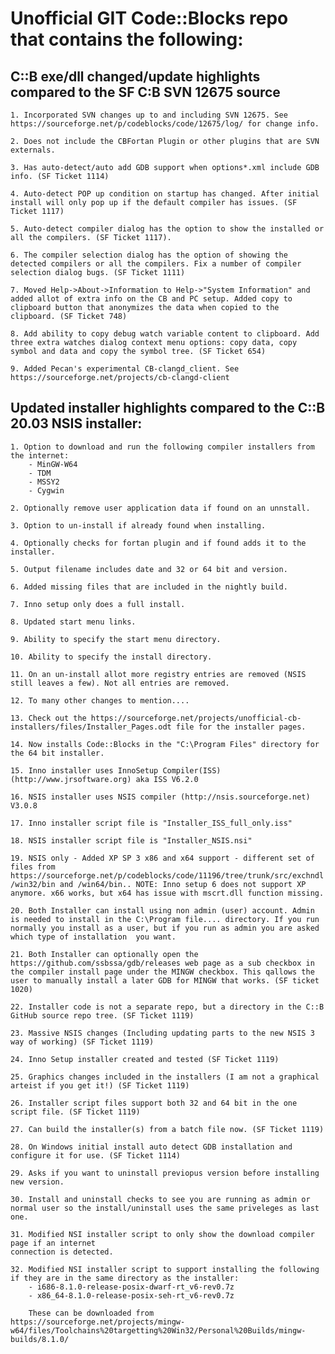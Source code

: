 # Unofficial GIT Code::Blocks repo that contains the following:

## C::B exe/dll changed/update highlights compared to the SF C:B SVN 12675 source

    1. Incorporated SVN changes up to and including SVN 12675. See https://sourceforge.net/p/codeblocks/code/12675/log/ for change info.

    2. Does not include the CBFortan Plugin or other plugins that are SVN externals.

    3. Has auto-detect/auto add GDB support when options*.xml include GDB info. (SF Ticket 1114)

    4. Auto-detect POP up condition on startup has changed. After initial install will only pop up if the default compiler has issues. (SF Ticket 1117)

    5. Auto-detect compiler dialog has the option to show the installed or all the compilers. (SF Ticket 1117).

    6. The compiler selection dialog has the option of showing the detected compilers or all the compilers. Fix a number of compiler selection dialog bugs. (SF Ticket 1111)

    7. Moved Help->About->Information to Help->"System Information" and added allot of extra info on the CB and PC setup. Added copy to clipboard button that anonymizes the data when copied to the clipboard. (SF Ticket 748)
    
    8. Add ability to copy debug watch variable content to clipboard. Add three extra watches dialog context menu options: copy data, copy symbol and data and copy the symbol tree. (SF Ticket 654)
    
    9. Added Pecan's experimental CB-clangd_client. See https://sourceforge.net/projects/cb-clangd-client

    
## Updated installer highlights compared to the C::B 20.03 NSIS installer:

    1. Option to download and run the following compiler installers from the internet:
		- MinGW-W64
		- TDM
		- MSSY2
		- Cygwin

    2. Optionally remove user application data if found on an unnstall.

    3. Option to un-install if already found when installing.

    4. Optionally checks for fortan plugin and if found adds it to the installer.

    5. Output filename includes date and 32 or 64 bit and version.

    6. Added missing files that are included in the nightly build.

    7. Inno setup only does a full install.

    8. Updated start menu links.

    9. Ability to specify the start menu directory.

    10. Ability to specify the install directory.

    11. On an un-install allot more registry entries are removed (NSIS still leaves a few). Not all entries are removed.
    
    12. To many other changes to mention.... 
    
    13. Check out the https://sourceforge.net/projects/unofficial-cb-installers/files/Installer_Pages.odt file for the installer pages.
    
    14. Now installs Code::Blocks in the "C:\Program Files" directory for the 64 bit installer.
    
    15. Inno installer uses InnoSetup Compiler(ISS) (http://www.jrsoftware.org) aka ISS V6.2.0
    
    16. NSIS installer uses NSIS compiler (http://nsis.sourceforge.net) V3.0.8
    
    17. Inno installer script file is "Installer_ISS_full_only.iss"
    
    18. NSIS installer script file is "Installer_NSIS.nsi"
    
    19. NSIS only - Added XP SP 3 x86 and x64 support - different set of files from https://sourceforge.net/p/codeblocks/code/11196/tree/trunk/src/exchndl /win32/bin and /win64/bin.. NOTE: Inno setup 6 does not support XP anymore. x66 works, but x64 has issue with mscrt.dll function missing.
    
    20. Both Installer can install using non admin (user) account. Admin is needed to install in the C:\Program file.... directory. If you run normally you install as a user, but if you run as admin you are asked which type of installation  you want.
    
    21. Both Installer can optionally open the https://github.com/ssbssa/gdb/releases web page as a sub checkbox in the compiler install page under the MINGW checkbox. This qallows the user to manually install a later GDB for MINGW that works. (SF ticket 1020)
    
    22. Installer code is not a separate repo, but a directory in the C::B GitHub source repo tree. (SF Ticket 1119)
    
    23. Massive NSIS changes (Including updating parts to the new NSIS 3 way of working) (SF Ticket 1119)
    
    24. Inno Setup installer created and tested (SF Ticket 1119)
    
    25. Graphics changes included in the installers (I am not a graphical arteist if you get it!) (SF Ticket 1119)
    
    26. Installer script files support both 32 and 64 bit in the one script file. (SF Ticket 1119)
    
    27. Can build the installer(s) from a batch file now. (SF Ticket 1119)
    
    28. On Windows initial install auto detect GDB installation and configure it for use. (SF Ticket 1114)
    
    29. Asks if you want to uninstall previopus version before installing new version.
    
    30. Install and uninstall checks to see you are running as admin or normal user so the install/uninstall uses the same priveleges as last one.
    
    31. Modified NSI installer script to only show the download compiler page if an internet 
    connection is detected.
    
    32. Modified NSI installer script to support installing the following if they are in the same directory as the installer:
		- i686-8.1.0-release-posix-dwarf-rt_v6-rev0.7z
		- x86_64-8.1.0-release-posix-seh-rt_v6-rev0.7z

        These can be downloaded from https://sourceforge.net/projects/mingw-w64/files/Toolchains%20targetting%20Win32/Personal%20Builds/mingw-builds/8.1.0/



